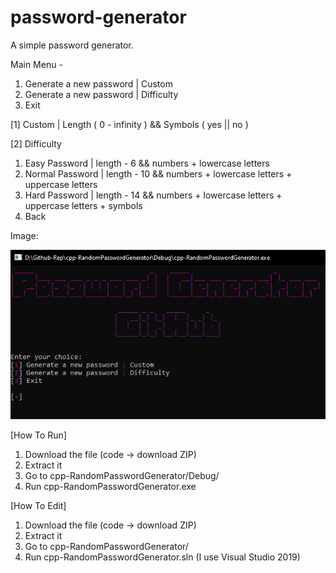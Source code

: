 # password-generator

A simple password generator.

Main Menu -
1. Generate a new password | Custom
2. Generate a new password | Difficulty
3. Exit

[1] Custom | Length ( 0 - infinity ) && Symbols ( yes || no )

[2] Difficulty
1) Easy Password    | length - 6  && numbers + lowercase letters
2) Normal Password  | length - 10 && numbers + lowercase letters + uppercase letters
3) Hard Password    | length - 14 && numbers + lowercase letters + uppercase letters + symbols
4) Back

Image:

![alt text](https://github.com/Two-Apes/password-generator/blob/main/main.png?raw=true)

[How To Run]
1. Download the file (code -> download ZIP)
2. Extract it
3. Go to cpp-RandomPasswordGenerator/Debug/
4. Run cpp-RandomPasswordGenerator.exe

[How To Edit]
1. Download the file (code -> download ZIP)
2. Extract it
3. Go to cpp-RandomPasswordGenerator/
4. Run cpp-RandomPasswordGenerator.sln (I use Visual Studio 2019)

